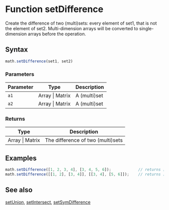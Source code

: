 <!-- Note: This file is automatically generated from source code comments. Changes made in this file will be overridden. -->

# Function setDifference

Create the difference of two (multi)sets: every element of set1, that is not the element of set2.
Multi-dimension arrays will be converted to single-dimension arrays before the operation.


## Syntax

```js
math.setDifference(set1, set2)
```

### Parameters

Parameter | Type | Description
--------- | ---- | -----------
`a1` | Array &#124; Matrix | A (multi)set
`a2` | Array &#124; Matrix | A (multi)set

### Returns

Type | Description
---- | -----------
Array &#124; Matrix | The difference of two (multi)sets


## Examples

```js
math.setDifference([1, 2, 3, 4], [3, 4, 5, 6]);            // returns [1, 2]
math.setDifference([[1, 2], [3, 4]], [[3, 4], [5, 6]]);    // returns [1, 2]
```


## See also

[setUnion](setUnion.md),
[setIntersect](setIntersect.md),
[setSymDifference](setSymDifference.md)

